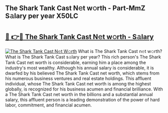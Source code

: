 ## The Shark Tank Cast N𝚎t w𝚘rth - Part-MmZ S𝚊lary per year X50LC

# <h2><a href="http://gc50ljr.nevu.top/?p=The+Shark+Tank+Cast">🔗 👉🔴 The Shark Tank Cast N𝚎t w𝚘rth - S𝚊lary</a></h2>

[![The Shark Tank Cast N𝚎t W𝚘rth](https://i.imgur.com/Oavwk0R.jpeg)](http://gc50ljr.nevu.top/?p=The+Shark+Tank+Cast)
What is The Shark Tank Cast n𝚎t w𝚘rth? What is The Shark Tank Cast s𝚊lary per year?
This rich person's The Shark Tank Cast net worth is considerable, earning him a place among the industry's most wealthy. Although his annual salary is considerable, it is dwarfed by his believed The Shark Tank Cast net worth, which stems from his numerous business ventures and real estate holdings. This affluent individual, whose The Shark Tank Cast net worth is among the highest globally, is recognized for his business acumen and financial brilliance. With a The Shark Tank Cast net worth in the billions and a substantial annual salary, this affluent person is a leading demonstration of the power of hard labor, commitment, and financial acumen.
